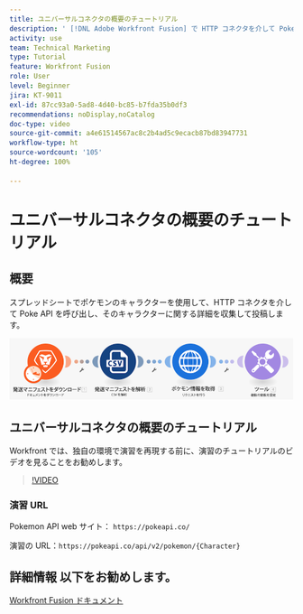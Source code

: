 ```yaml
---
title: ユニバーサルコネクタの概要のチュートリアル
description: ' [!DNL Adobe Workfront Fusion] で HTTP コネクタを介して Poke API を呼び出し、ポケモンキャラクターに関する情報を収集して投稿する方法を学びます。'
activity: use
team: Technical Marketing
type: Tutorial
feature: Workfront Fusion
role: User
level: Beginner
jira: KT-9011
exl-id: 87cc93a0-5ad8-4d40-bc85-b7fda35b0df3
recommendations: noDisplay,noCatalog
doc-type: video
source-git-commit: a4e61514567ac8c2b4ad5c9ecacb87bd83947731
workflow-type: ht
source-wordcount: '105'
ht-degree: 100%

---
```


# ユニバーサルコネクタの概要のチュートリアル

## 概要

スプレッドシートでポケモンのキャラクターを使用して、HTTP コネクタを介して Poke API を呼び出し、そのキャラクターに関する詳細を収集して投稿します。

![Fusion シナリオの画像](assets/universal-connectors-and-routing-1.png)

## ユニバーサルコネクタの概要のチュートリアル

Workfront では、独自の環境で演習を再現する前に、演習のチュートリアルのビデオを見ることをお勧めします。

>[!VIDEO](https://video.tv.adobe.com/v/335270/?quality=12&learn=on)

### 演習 URL

Pokemon API web サイト： `https://pokeapi.co/`

演習の URL：`https://pokeapi.co/api/v2/pokemon/{Character}`


## 詳細情報 以下をお勧めします。

[Workfront Fusion ドキュメント](https://experienceleague.adobe.com/docs/workfront/using/adobe-workfront-fusion/workfront-fusion-2.html?lang=ja)
